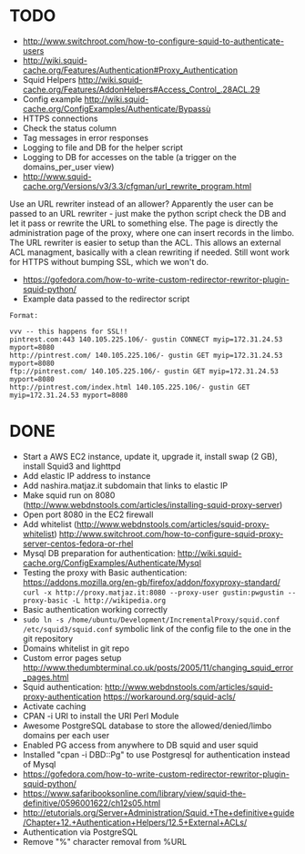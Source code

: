 TODO
====

- http://www.switchroot.com/how-to-configure-squid-to-authenticate-users
- http://wiki.squid-cache.org/Features/Authentication#Proxy_Authentication
- Squid Helpers http://wiki.squid-cache.org/Features/AddonHelpers#Access_Control_.28ACL.29
- Config example http://wiki.squid-cache.org/ConfigExamples/Authenticate/Bypassù
- HTTPS connections
- Check the status column
- Tag messages in error responses
- Logging to file and DB for the helper script
- Logging to DB for accesses on the table (a trigger on the domains_per_user view)
- http://www.squid-cache.org/Versions/v3/3.3/cfgman/url_rewrite_program.html

Use an URL rewriter instead of an allower? Apparently the user can be passed to an URL rewriter - just make the python script check the DB and let it pass or rewrite the URL to something else. The page is directly the administration page of the proxy, where one can insert records in the limbo.
The URL rewriter is easier to setup than the ACL. This allows an external ACL managment, basically with a clean rewriting if needed. Still wont work for HTTPS without bumping SSL, which we won't do.
- https://gofedora.com/how-to-write-custom-redirector-rewritor-plugin-squid-python/
- Example data passed to the redirector script
```
Format:

vvv -- this happens for SSL!!
pintrest.com:443 140.105.225.106/- gustin CONNECT myip=172.31.24.53 myport=8080
http://pintrest.com/ 140.105.225.106/- gustin GET myip=172.31.24.53 myport=8080
ftp://pintrest.com/ 140.105.225.106/- gustin GET myip=172.31.24.53 myport=8080
http://pintrest.com/index.html 140.105.225.106/- gustin GET myip=172.31.24.53 myport=8080
```

DONE
====

- Start a AWS EC2 instance, update it, upgrade it, install swap (2 GB), install Squid3 and lighttpd
- Add elastic IP address to instance
- Add nashira.matjaz.it subdomain that links to elastic IP
- Make squid run on 8080 (http://www.webdnstools.com/articles/installing-squid-proxy-server)
- Open port 8080 in the EC2 firewall
- Add whitelist (http://www.webdnstools.com/articles/squid-proxy-whitelist)
http://www.switchroot.com/how-to-configure-squid-proxy-server-centos-fedora-or-rhel
- Mysql DB preparation for authentication: http://wiki.squid-cache.org/ConfigExamples/Authenticate/Mysql
- Testing the proxy with Basic authentication: https://addons.mozilla.org/en-gb/firefox/addon/foxyproxy-standard/
  `curl -x http://proxy.matjaz.it:8080 --proxy-user gustin:pwgustin --proxy-basic -L http://wikipedia.org`
- Basic authentication working correctly
- `sudo ln -s /home/ubuntu/Development/IncrementalProxy/squid.conf /etc/squid3/squid.conf` symbolic link of the config file to the one in the git repository
- Domains whitelist in git repo
- Custom error pages setup http://www.thedumbterminal.co.uk/posts/2005/11/changing_squid_error_pages.html
- Squid authentication: http://www.webdnstools.com/articles/squid-proxy-authentication
https://workaround.org/squid-acls/
- Activate caching
- CPAN -i URI to install the URI Perl Module
- Awesome PostgreSQL database to store the allowed/denied/limbo domains per each user
- Enabled PG access from anywhere to DB squid and user squid
- Installed "cpan -i DBD::Pg" to use Postgresql for authentication instead of Mysql
- https://gofedora.com/how-to-write-custom-redirector-rewritor-plugin-squid-python/
- https://www.safaribooksonline.com/library/view/squid-the-definitive/0596001622/ch12s05.html
- http://etutorials.org/Server+Administration/Squid.+The+definitive+guide/Chapter+12.+Authentication+Helpers/12.5+External+ACLs/
- Authentication via PostgreSQL
- Remove "%" character removal from %URL
